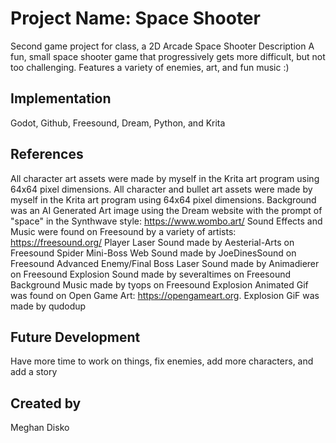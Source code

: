 # Project Name: Space Shooter
Second game project for class, a 2D Arcade Space Shooter
Description
A fun, small space shooter game that progressively gets more difficult, but not too challenging. Features a variety of enemies, art, and fun music :)
## Implementation
Godot, Github, Freesound, Dream, Python, and Krita

## References
All character art assets were made by myself in the Krita art program using 64x64 pixel dimensions.
All character and bullet art assets were made by myself in the Krita art program using 64x64 pixel dimensions.
Background was an AI Generated Art image using the Dream website with the prompt of "space" in the Synthwave style: https://www.wombo.art/
Sound Effects and Music were found on Freesound by a variety of artists: https://freesound.org/ 
Player Laser Sound made by Aesterial-Arts on Freesound
Spider Mini-Boss Web Sound made by JoeDinesSound on Freesound
Advanced Enemy/Final Boss Laser Sound made by Animadierer on Freesound
Explosion Sound made by severaltimes on Freesound
Background Music made by tyops on Freesound
Explosion Animated Gif was found on Open Game Art: https://opengameart.org.
Explosion GiF was made by qudodup

## Future Development
Have more time to work on things, fix enemies, add more characters, and add a story
## Created by
Meghan Disko

